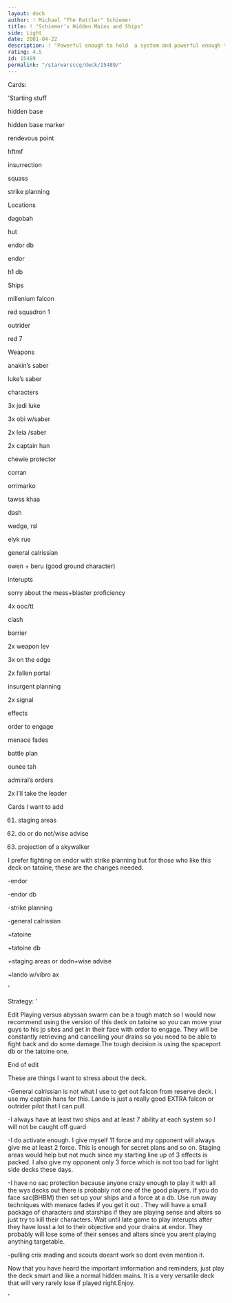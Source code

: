 ```yaml
---
layout: deck
author: ! Michael "The Rattler" Schiemer
title: ! "Schiemer’s Hidden Mains and Ships"
side: Light
date: 2001-04-22
description: ! "Powerful enough to hold  a system and powerful enough to hold a site, just sit back with menace fades and battle plan and take your opponents drains of 1. I mean, you’re gonna retrieve it anyways"
rating: 4.5
id: 15489
permalink: "/starwarsccg/deck/15489/"
---
```

Cards: 

'Starting stuff


hidden base

hidden base marker

rendevous point

hftmf

insurrection

squass

strike planning


Locations


dagobah

hut

endor db

endor

h1 db


Ships

millenium falcon

red squadron 1

outrider

red 7


Weapons

anakin’s saber

luke’s saber



characters


3x jedi luke

3x obi w/saber

2x leia /saber

2x captain han

chewie protector

corran

orrimarko

tawss khaa

dash

wedge, rsl

elyk rue

general calrissian

owen + beru (good ground character)


interupts

sorry about the mess+blaster proficiency

4x ooc/tt

clash

barrier

2x weapon lev

3x on the edge

2x fallen portal

insurgent planning

2x signal


effects

order to engage

menace fades

battle plan

ounee tah


admiral’s orders

2x I’ll take the leader



Cards I want to add

61. staging areas

62. do or do not/wise advise

63. projection of a skywalker


I prefer fighting on endor with strike planning but for those who like this deck on tatoine, these are the changes needed.


-endor

-endor db

-strike planning

-general calrissian


+tatoine

+tatoine db

+staging areas or dodn+wise advise

+lando w/vibro ax



'

Strategy: '

Edit Playing versus abyssan swarm can be a tough match so I would now recommend using the version of this deck on tatoine so you can move your guys to his jp sites and get in their face with order to engage. They will be constantly retrieving and cancelling your  drains so you need to be able to fight back and do some damage.The tough decision is using the spaceport db or the tatoine one.


End of edit


These are things I want to stress about the deck.


-General calrissian is not what I use to get out falcon from reserve deck. I use my captain hans for this. Lando is just a really good EXTRA falcon or outrider pilot that I can pull.


-I always have at least two ships and at least 7 ability at each system so I will not be caught off guard


-I do activate enough. I give myself 11 force and my opponent will always give me at least 2 force. This is enough for secret plans and so on. Staging areas would help but not much since my starting line up of 3 effects is packed. I also give my opponent only 3 force which is not too bad for light side decks these days.


-I have no sac protection because anyone crazy enough to play it with all the wys decks out there is probably not one of the good players. If you do face sac(BHBM) then set up your ships and a force at a db. Use run away techniques with menace fades if you get it out . They will have a small package of characters and starships if they are playing sense and alters so just try to kill their characters. Wait until late game to play interupts after they have losst a lot to their objective and your drains at endor. They probably will lose some of their   senses and alters since you arent playing anything targetable. 


-pulling crix mading and scouts doesnt work so dont even mention it.


Now that you have heard the important imformation and reminders, just play the deck smart and like a normal hidden mains. It is a very versatile deck that will very rarely lose if played right.Enjoy.












































































'
